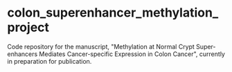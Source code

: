 # colon_superenhancer_methylation_project
Code repository for the manuscript, "Methylation at Normal Crypt Super-enhancers Mediates Cancer-specific Expression in Colon Cancer", currently in preparation for publication.
